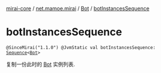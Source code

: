 [mirai-core](../../index.md) / [net.mamoe.mirai](../index.md) / [Bot](index.md) / [botInstancesSequence](./bot-instances-sequence.md)

# botInstancesSequence

`@SinceMirai("1.1.0") @JvmStatic val botInstancesSequence: `[`Sequence`](https://kotlinlang.org/api/latest/jvm/stdlib/kotlin.sequences/-sequence/index.html)`<`[`Bot`](index.md)`>`

复制一份此时的 [Bot](index.md) 实例列表.

